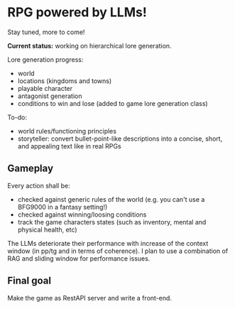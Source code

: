 # RPG powered by LLMs!

Stay tuned, more to come!

**Current status:** working on hierarchical lore generation.

Lore generation progress:
- world
- locations (kingdoms and towns)
- playable character
- antagonist generation
- conditions to win and lose (added to game lore generation class)

To-do:
- world rules/functioning principles
- storyteller: convert bullet-point-like descriptions into a concise, short, and appealing text like in real RPGs

## Gameplay
Every action shall be: 
- checked against generic rules of the world (e.g. you can't use a BFG9000 in a fantasy setting!)
- checked against winning/loosing conditions
- track the game characters states (such as inventory, mental and physical health, etc)

The LLMs deteriorate their performance with increase of the context window (in pp/tg and in terms of coherence). 
I plan to use a combination of RAG and sliding window for performance issues.

## Final goal
Make the game as RestAPI server and write a front-end.